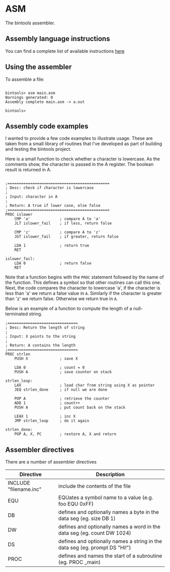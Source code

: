 # ASM

The bintools assembler.

## Assembly language instructions

You can find a complete list of available instructions 
[here](https://github.com/mseminatore/bintools/tree/master/cisc#instructions)

## Using the assembler

To assemble a file:

```

bintools> asm main.asm
Warnings generated: 0
Assembly complete main.asm -> a.out

bintools>

```

## Assembly code examples

I wanted to provide a few code examples to illustrate usage. These are taken 
from a small library of routines that I've developed as part of building and
testing the bintools project.

Here is a small function to check whether a character is lowercase. As the
comments show, the character is passed in the A register. The boolean result
is returned in A.

```

;=============================================
; Desc: check if character is lowercase
;
; Input: character in A
;
; Return: A true if lower case, else false
;=============================================
PROC islower
    CMP 'a'             ; compare A to 'a'
    JLT islower_fail    ; if less, return false

    CMP 'z'             ; compare A to 'z'
    JGT islower_fail    ; if greater, return false

    LDA 1               ; return true
    RET

islower_fail:
    LDA 0               ; return false
    RET

```

Note that a function begins with the `PROC` statement followed by the name of 
the function. This defines a symbol so that other routines can call this one.
Next, the code compares the character to lowercase 'a', if the character is 
less than 'a' we return a false value in `A`. Similarly if the character is 
greater than 'z' we return false. Otherwise we return true in `A`.

Below is an example of a function to compute the length of a 
null-terminated string.

```
;===============================
; Desc: Return the length of string
;
; Input: X points to the string
;
; Return: A contains the length
;===============================
PROC strlen
    PUSH X              ; save X

    LDA 0               ; count = 0
    PUSH A              ; save counter on stack

strlen_loop:
    LAX                 ; load char from string using X as pointer
    JEQ strlen_done     ; if null we are done

    POP A               ; retrieve the counter
    ADD 1               ; count++
    PUSH A              ; put count back on the stack

    LEAX 1              ; inc X
    JMP strlen_loop     ; do it again

strlen_done:
    POP A, X, PC        ; restore A, X and return

```


## Assembler directives

There are a number of assembler directives

Directive | Description
--------- | -----------
INCLUDE "filename.inc" | include the contents of the file
EQU | EQUates a symbol name to a value (e.g. foo EQU 0xFF)
DB | defines and optionally names a byte in the data seg (eg. size DB 1)
DW | defines and optionally names a word in the data seg (eg. count DW 1024)
DS | defines and optionally names a string in the data seg (eg. prompt DS "Hi!")
PROC | defines and names the start of a subroutine (eg. PROC _main)
